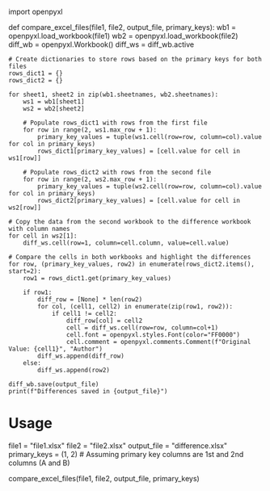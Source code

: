 import openpyxl

def compare_excel_files(file1, file2, output_file, primary_keys):
    wb1 = openpyxl.load_workbook(file1)
    wb2 = openpyxl.load_workbook(file2)
    diff_wb = openpyxl.Workbook()
    diff_ws = diff_wb.active

    # Create dictionaries to store rows based on the primary keys for both files
    rows_dict1 = {}
    rows_dict2 = {}

    for sheet1, sheet2 in zip(wb1.sheetnames, wb2.sheetnames):
        ws1 = wb1[sheet1]
        ws2 = wb2[sheet2]

        # Populate rows_dict1 with rows from the first file
        for row in range(2, ws1.max_row + 1):
            primary_key_values = tuple(ws1.cell(row=row, column=col).value for col in primary_keys)
            rows_dict1[primary_key_values] = [cell.value for cell in ws1[row]]

        # Populate rows_dict2 with rows from the second file
        for row in range(2, ws2.max_row + 1):
            primary_key_values = tuple(ws2.cell(row=row, column=col).value for col in primary_keys)
            rows_dict2[primary_key_values] = [cell.value for cell in ws2[row]]

    # Copy the data from the second workbook to the difference workbook with column names
    for cell in ws2[1]:
        diff_ws.cell(row=1, column=cell.column, value=cell.value)

    # Compare the cells in both workbooks and highlight the differences
    for row, (primary_key_values, row2) in enumerate(rows_dict2.items(), start=2):
        row1 = rows_dict1.get(primary_key_values)

        if row1:
            diff_row = [None] * len(row2)
            for col, (cell1, cell2) in enumerate(zip(row1, row2)):
                if cell1 != cell2:
                    diff_row[col] = cell2
                    cell = diff_ws.cell(row=row, column=col+1)
                    cell.font = openpyxl.styles.Font(color="FF0000")
                    cell.comment = openpyxl.comments.Comment(f"Original Value: {cell1}", "Author")
            diff_ws.append(diff_row)
        else:
            diff_ws.append(row2)

    diff_wb.save(output_file)
    print(f"Differences saved in {output_file}")

# Usage
file1 = "file1.xlsx"
file2 = "file2.xlsx"
output_file = "difference.xlsx"
primary_keys = (1, 2)  # Assuming primary key columns are 1st and 2nd columns (A and B)

compare_excel_files(file1, file2, output_file, primary_keys)

